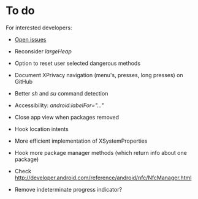 To do
=====

For interested developers:

* [Open issues](https://github.com/M66B/XPrivacy/issues?state=open)

* Reconsider *largeHeap*
* Option to reset user selected dangerous methods
* Document XPrivacy navigation (menu's, presses, long presses) on GitHub
* Better *sh* and *su* command detection
* Accessibility: *android:labelFor="..."*
* Close app view when packages removed
* Hook location intents
* More efficient implementation of XSystemProperties
* Hook more package manager methods (which return info about one package)
* Check http://developer.android.com/reference/android/nfc/NfcManager.html
* Remove indeterminate progress indicator?
